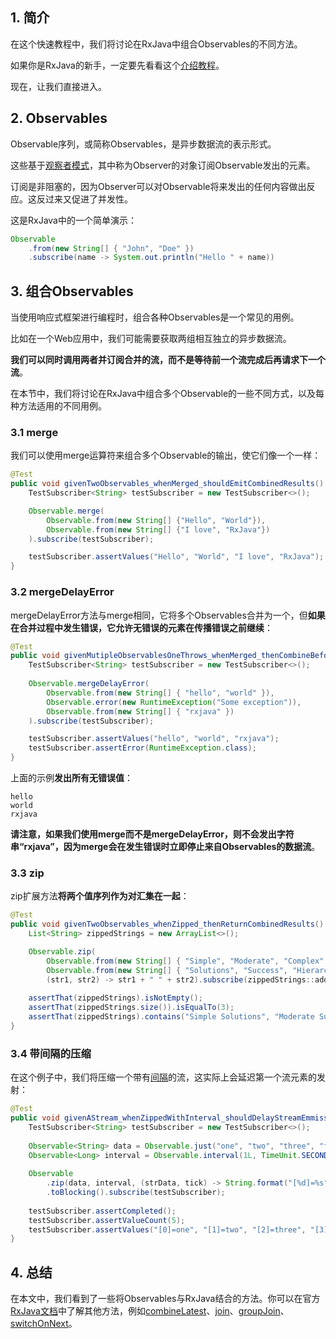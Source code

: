## 1. 简介

在这个快速教程中，我们将讨论在RxJava中组合Observables的不同方法。

如果你是RxJava的新手，一定要先看看这个[介绍教程](https://www.baeldung.com/rxjava-tutorial)。

现在，让我们直接进入。

## 2. Observables

Observable序列，或简称Observables，是异步数据流的表示形式。

这些基于[观察者模式](https://en.wikipedia.org/wiki/Observer_pattern)，其中称为Observer的对象订阅Observable发出的元素。

订阅是非阻塞的，因为Observer可以对Observable将来发出的任何内容做出反应。这反过来又促进了并发性。

这是RxJava中的一个简单演示：

```java
Observable
    .from(new String[] { "John", "Doe" })
    .subscribe(name -> System.out.println("Hello " + name))
```

## 3. 组合Observables

当使用响应式框架进行编程时，组合各种Observables是一个常见的用例。

比如在一个Web应用中，我们可能需要获取两组相互独立的异步数据流。

**我们可以同时调用两者并订阅合并的流，而不是等待前一个流完成后再请求下一个流**。

在本节中，我们将讨论在RxJava中组合多个Observable的一些不同方式，以及每种方法适用的不同用例。

### 3.1 merge

我们可以使用merge运算符来组合多个Observable的输出，使它们像一个一样：

```java
@Test
public void givenTwoObservables_whenMerged_shouldEmitCombinedResults() {
    TestSubscriber<String> testSubscriber = new TestSubscriber<>();

    Observable.merge(
        Observable.from(new String[] {"Hello", "World"}),
        Observable.from(new String[] {"I love", "RxJava"})
    ).subscribe(testSubscriber);

    testSubscriber.assertValues("Hello", "World", "I love", "RxJava");
}
```

### 3.2 mergeDelayError

mergeDelayError方法与merge相同，它将多个Observables合并为一个，但**如果在合并过程中发生错误，它允许无错误的元素在传播错误之前继续**：

```java
@Test
public void givenMutipleObservablesOneThrows_whenMerged_thenCombineBeforePropagatingError() {
    TestSubscriber<String> testSubscriber = new TestSubscriber<>();
        
    Observable.mergeDelayError(
        Observable.from(new String[] { "hello", "world" }),
        Observable.error(new RuntimeException("Some exception")),
        Observable.from(new String[] { "rxjava" })
    ).subscribe(testSubscriber);

    testSubscriber.assertValues("hello", "world", "rxjava");
    testSubscriber.assertError(RuntimeException.class);
}
```

上面的示例**发出所有无错误值**：

```shell
hello
world
rxjava
```

**请注意，如果我们使用merge而不是mergeDelayError，则不会发出字符串“rxjava”，因为merge会在发生错误时立即停止来自Observables的数据流**。

### 3.3 zip

zip扩展方法**将两个值序列作为对汇集在一起**：

```java
@Test
public void givenTwoObservables_whenZipped_thenReturnCombinedResults() {
    List<String> zippedStrings = new ArrayList<>();

    Observable.zip(
        Observable.from(new String[] { "Simple", "Moderate", "Complex" }), 
        Observable.from(new String[] { "Solutions", "Success", "Hierarchy"}),
        (str1, str2) -> str1 + " " + str2).subscribe(zippedStrings::add);
        
    assertThat(zippedStrings).isNotEmpty();
    assertThat(zippedStrings.size()).isEqualTo(3);
    assertThat(zippedStrings).contains("Simple Solutions", "Moderate Success", "Complex Hierarchy");
}
```

### 3.4 带间隔的压缩

在这个例子中，我们将压缩一个带有[间隔](http://reactivex.io/documentation/operators/interval.html)的流，这实际上会延迟第一个流元素的发射：

```java
@Test
public void givenAStream_whenZippedWithInterval_shouldDelayStreamEmmission() {
    TestSubscriber<String> testSubscriber = new TestSubscriber<>();
        
    Observable<String> data = Observable.just("one", "two", "three", "four", "five");
    Observable<Long> interval = Observable.interval(1L, TimeUnit.SECONDS);
        
    Observable
        .zip(data, interval, (strData, tick) -> String.format("[%d]=%s", tick, strData))
        .toBlocking().subscribe(testSubscriber);
        
    testSubscriber.assertCompleted();
    testSubscriber.assertValueCount(5);
    testSubscriber.assertValues("[0]=one", "[1]=two", "[2]=three", "[3]=four", "[4]=five");
}
```

## 4. 总结

在本文中，我们看到了一些将Observables与RxJava结合的方法。你可以在官方[RxJava文档](https://github.com/ReactiveX/RxJava/wiki/Combining-Observables)中了解其他方法，例如[combineLatest](http://reactivex.io/documentation/operators/combinelatest.html)、[join](http://reactivex.io/documentation/operators/join.html)、[groupJoin](http://reactivex.io/documentation/operators/join.html)、[switchOnNext](http://reactivex.io/documentation/operators/switch.html)。